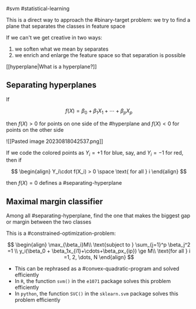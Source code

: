 #svm #statistical-learning

This is a direct way to approach the #binary-target problem:
we try to find a plane that separates the classes in feature space

If we can't we get creative in two ways:

1. we soften what we mean by separates
2. we enrich and enlarge the feature space so that separation is possible

[[hyperplane|What is a hyperplane?]]

## Separating hyperplanes

If

$$
f(X)= \beta_0 + \beta_1X_1 + \cdots + \beta_pX_p
$$

then $f(X)>0$ for points on one side of the #hyperplane and $f(X) < 0$ for points on the other side

![[Pasted image 20230818042537.png]]

If we code the colored points as $Y_i=+1$ for blue, say, and $Y_i=-1$ for red, then if

$$
\begin{align}
Y_i\cdot f(X_i) > 0 \space \text{ for all } i
\end{align}
$$

then $f(X)=0$ defines a #separating-hyperplane

## Maximal margin classifier

Among all #separating-hyperplane, find the one that makes the biggest gap or margin between the two classes

This is a #constrained-optimization-problem:

$$
\begin{align}
\max_{\beta_i}M\\
\text{subject to } \sum_{j=1}^p \beta_j^2 =1 \\
y_i(\beta_0 + \beta_1x_{i1}+\cdots+\beta_px_{ip}) \ge M\\
\text{for all } i =1, 2, \dots, N
\end{align}
$$

- This can be rephrased as a #convex-quadratic-program and solved efficiently
- In `R`, the function `svm()` in the `e1071` package solves this problem efficiently
- In `python`, the function `SVC()` in the `sklearn.svm` package solves this problem efficiently
